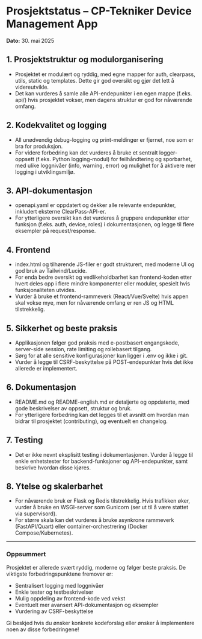 # Prosjektstatus – CP-Tekniker Device Management App

**Dato:** 30. mai 2025

## 1. Prosjektstruktur og modulorganisering
- Prosjektet er modulært og ryddig, med egne mapper for auth, clearpass, utils, static og templates. Dette gir god oversikt og gjør det lett å videreutvikle.
- Det kan vurderes å samle alle API-endepunkter i en egen mappe (f.eks. api/) hvis prosjektet vokser, men dagens struktur er god for nåværende omfang.

## 2. Kodekvalitet og logging
- All unødvendig debug-logging og print-meldinger er fjernet, noe som er bra for produksjon.
- For videre forbedring kan det vurderes å bruke et sentralt logger-oppsett (f.eks. Python logging-modul) for feilhåndtering og sporbarhet, med ulike loggnivåer (info, warning, error) og mulighet for å aktivere mer logging i utviklingsmiljø.

## 3. API-dokumentasjon
- openapi.yaml er oppdatert og dekker alle relevante endepunkter, inkludert eksterne ClearPass-API-er.
- For ytterligere oversikt kan det vurderes å gruppere endepunkter etter funksjon (f.eks. auth, device, roles) i dokumentasjonen, og legge til flere eksempler på request/response.

## 4. Frontend
- index.html og tilhørende JS-filer er godt strukturert, med moderne UI og god bruk av Tailwind/Lucide.
- For enda bedre oversikt og vedlikeholdbarhet kan frontend-koden etter hvert deles opp i flere mindre komponenter eller moduler, spesielt hvis funksjonaliteten utvides.
- Vurder å bruke et frontend-rammeverk (React/Vue/Svelte) hvis appen skal vokse mye, men for nåværende omfang er ren JS og HTML tilstrekkelig.

## 5. Sikkerhet og beste praksis
- Applikasjonen følger god praksis med e-postbasert engangskode, server-side session, rate limiting og rollebasert tilgang.
- Sørg for at alle sensitive konfigurasjoner kun ligger i .env og ikke i git.
- Vurder å legge til CSRF-beskyttelse på POST-endepunkter hvis det ikke allerede er implementert.

## 6. Dokumentasjon
- README.md og README-english.md er detaljerte og oppdaterte, med gode beskrivelser av oppsett, struktur og bruk.
- For ytterligere forbedring kan det legges til et avsnitt om hvordan man bidrar til prosjektet (contributing), og eventuelt en changelog.

## 7. Testing
- Det er ikke nevnt eksplisitt testing i dokumentasjonen. Vurder å legge til enkle enhetstester for backend-funksjoner og API-endepunkter, samt beskrive hvordan disse kjøres.

## 8. Ytelse og skalerbarhet
- For nåværende bruk er Flask og Redis tilstrekkelig. Hvis trafikken øker, vurder å bruke en WSGI-server som Gunicorn (ser ut til å være støttet via supervisord).
- For større skala kan det vurderes å bruke asynkrone rammeverk (FastAPI/Quart) eller container-orchestrering (Docker Compose/Kubernetes).

---

### Oppsummert
Prosjektet er allerede svært ryddig, moderne og følger beste praksis. De viktigste forbedringspunktene fremover er:
- Sentralisert logging med loggnivåer
- Enkle tester og testbeskrivelser
- Mulig oppdeling av frontend-kode ved vekst
- Eventuelt mer avansert API-dokumentasjon og eksempler
- Vurdering av CSRF-beskyttelse

Gi beskjed hvis du ønsker konkrete kodeforslag eller ønsker å implementere noen av disse forbedringene!
